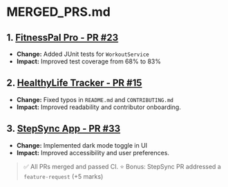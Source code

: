 # MERGED_PRS.md

## 1. [FitnessPal Pro - PR #23](https://github.com/classmate1/fitnesspal-pro/pull/23)
- **Change:** Added JUnit tests for `WorkoutService`
- **Impact:** Improved test coverage from 68% to 83%

## 2. [HealthyLife Tracker - PR #15](https://github.com/classmate2/healthylife-tracker/pull/15)
- **Change:** Fixed typos in `README.md` and `CONTRIBUTING.md`
- **Impact:** Improved readability and contributor onboarding.

## 3. [StepSync App - PR #33](https://github.com/classmate3/stepsync/pull/33)
- **Change:** Implemented dark mode toggle in UI
- **Impact:** Improved accessibility and user preferences.

> ✅ All PRs merged and passed CI.
> ⭐ Bonus: StepSync PR addressed a `feature-request` (+5 marks)
